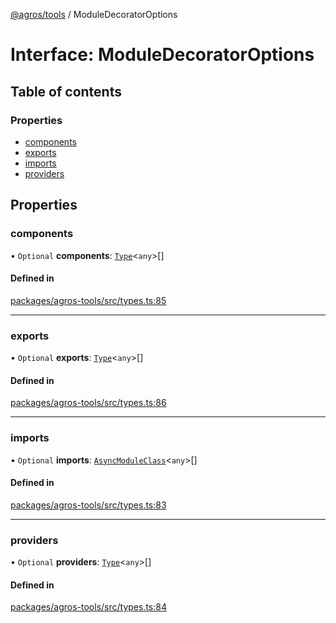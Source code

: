 [@agros/tools](../index.md) / ModuleDecoratorOptions

# Interface: ModuleDecoratorOptions

## Table of contents

### Properties

- [components](ModuleDecoratorOptions.md#components)
- [exports](ModuleDecoratorOptions.md#exports)
- [imports](ModuleDecoratorOptions.md#imports)
- [providers](ModuleDecoratorOptions.md#providers)

## Properties

### <a id="components" name="components"></a> components

• `Optional` **components**: [`Type`](../index.md#type)<`any`\>[]

#### Defined in

[packages/agros-tools/src/types.ts:85](https://github.com/agrosjs/agros/blob/ccf46f8/packages/agros-tools/src/types.ts#L85)

___

### <a id="exports" name="exports"></a> exports

• `Optional` **exports**: [`Type`](../index.md#type)<`any`\>[]

#### Defined in

[packages/agros-tools/src/types.ts:86](https://github.com/agrosjs/agros/blob/ccf46f8/packages/agros-tools/src/types.ts#L86)

___

### <a id="imports" name="imports"></a> imports

• `Optional` **imports**: [`AsyncModuleClass`](../index.md#asyncmoduleclass)<`any`\>[]

#### Defined in

[packages/agros-tools/src/types.ts:83](https://github.com/agrosjs/agros/blob/ccf46f8/packages/agros-tools/src/types.ts#L83)

___

### <a id="providers" name="providers"></a> providers

• `Optional` **providers**: [`Type`](../index.md#type)<`any`\>[]

#### Defined in

[packages/agros-tools/src/types.ts:84](https://github.com/agrosjs/agros/blob/ccf46f8/packages/agros-tools/src/types.ts#L84)
